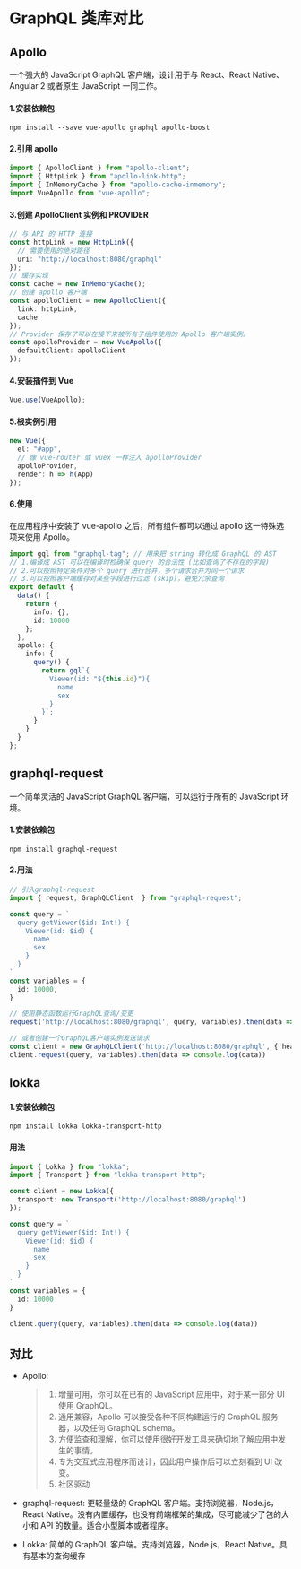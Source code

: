 # GraphQL 类库对比

## Apollo

一个强大的 JavaScript GraphQL 客户端，设计用于与 React、React Native、Angular 2 或者原生 JavaScript 一同工作。

#### 1.安装依赖包

`npm install --save vue-apollo graphql apollo-boost`

#### 2.引用 apollo

```ts
import { ApolloClient } from "apollo-client";
import { HttpLink } from "apollo-link-http";
import { InMemoryCache } from "apollo-cache-inmemory";
import VueApollo from "vue-apollo";
```

#### 3.创建 ApolloClient 实例和 PROVIDER

```ts
// 与 API 的 HTTP 连接
const httpLink = new HttpLink({
  // 需要使用的绝对路径
  uri: "http://localhost:8080/graphql"
});
// 缓存实现
const cache = new InMemoryCache();
// 创建 apollo 客户端
const apolloClient = new ApolloClient({
  link: httpLink,
  cache
});
// Provider 保存了可以在接下来被所有子组件使用的 Apollo 客户端实例。
const apolloProvider = new VueApollo({
  defaultClient: apolloClient
});
```

#### 4.安装插件到 Vue

```ts
Vue.use(VueApollo);
```

#### 5.根实例引用

```ts
new Vue({
  el: "#app",
  // 像 vue-router 或 vuex 一样注入 apolloProvider
  apolloProvider,
  render: h => h(App)
});
```

#### 6.使用

在应用程序中安装了 vue-apollo 之后，所有组件都可以通过 apollo 这一特殊选项来使用 Apollo。

```ts
import gql from "graphql-tag"; // 用来把 string 转化成 GraphQL 的 AST
// 1.编译成 AST 可以在编译时检确保 query 的合法性 (比如查询了不存在的字段)
// 2.可以按照特定条件对多个 query 进行合并，多个请求合并为同一个请求
// 3.可以按照客户端缓存对某些字段进行过滤 (skip)，避免冗余查询
export default {
  data() {
    return {
      info: {},
      id: 10000
    };
  },
  apollo: {
    info: {
      query() {
        return gql`{
          Viewer(id: "${this.id}"){
            name
            sex
          }
        }`;
      }
    }
  }
};
```

## graphql-request

一个简单灵活的 JavaScript GraphQL 客户端，可以运行于所有的 JavaScript 环境。

#### 1.安装依赖包

`npm install graphql-request`

#### 2.用法

```ts
// 引入graphql-request
import { request, GraphQLClient  } from "graphql-request";

const query = `
  query getViewer($id: Int!) {
    Viewer(id: $id) {
      name
      sex
    }
  }
`
const variables = {
  id: 10000,
}

// 使用静态函数运行GraphQL查询/变更
request('http://localhost:8080/graphql', query, variables).then(data =>console.log(data))

// 或者创建一个GraphQL客户端实例发送请求
const client = new GraphQLClient('http://localhost:8080/graphql', { headers: {} })
client.request(query, variables).then(data => console.log(data))
```

## lokka

#### 1.安装依赖包

`npm install lokka lokka-transport-http`

#### 用法

```ts
import { Lokka } from "lokka";
import { Transport } from "lokka-transport-http";

const client = new Lokka({
  transport: new Transport('http://localhost:8080/graphql')
});

const query = `
  query getViewer($id: Int!) {
    Viewer(id: $id) {
      name
      sex
    }
  }
`
const variables = {
  id: 10000
}

client.query(query, variables).then(data => console.log(data))

```

## 对比

- Apollo: 
  > 1. 增量可用，你可以在已有的 JavaScript 应用中，对于某一部分 UI 使用 GraphQL。
  > 2. 通用兼容，Apollo 可以接受各种不同构建运行的 GraphQL 服务器，以及任何 GraphQL schema。
  > 3. 方便监查和理解，你可以使用很好开发工具来确切地了解应用中发生的事情。
  > 4. 专为交互式应用程序而设计，因此用户操作后可以立刻看到 UI 改变。
  > 5. 社区驱动

- graphql-request: 更轻量级的 GraphQL 客户端。支持浏览器，Node.js，React Native。没有内置缓存，也没有前端框架的集成，尽可能减少了包的大小和 API 的数量。适合小型脚本或者程序。

- Lokka: 简单的 GraphQL 客户端。支持浏览器，Node.js，React Native。具有基本的查询缓存